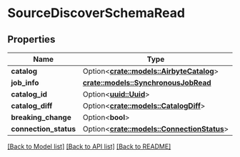 # SourceDiscoverSchemaRead

## Properties

Name | Type | Description | Notes
------------ | ------------- | ------------- | -------------
**catalog** | Option<[**crate::models::AirbyteCatalog**](AirbyteCatalog.md)> |  | [optional]
**job_info** | [**crate::models::SynchronousJobRead**](SynchronousJobRead.md) |  | 
**catalog_id** | Option<[**uuid::Uuid**](uuid::Uuid.md)> |  | [optional]
**catalog_diff** | Option<[**crate::models::CatalogDiff**](CatalogDiff.md)> |  | [optional]
**breaking_change** | Option<**bool**> |  | [optional]
**connection_status** | Option<[**crate::models::ConnectionStatus**](ConnectionStatus.md)> |  | [optional]

[[Back to Model list]](../README.md#documentation-for-models) [[Back to API list]](../README.md#documentation-for-api-endpoints) [[Back to README]](../README.md)



